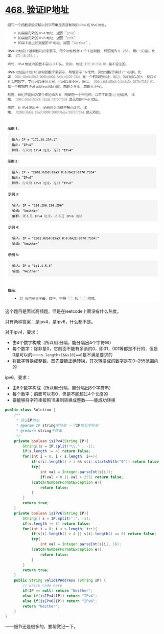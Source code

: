# [468. 验证IP地址](https://leetcode-cn.com/problems/validate-ip-address/)

<img src="pic\image-20210516194403926.png" alt="image-20210516194403926" style="zoom:67%;" />

<img src="pic\image-20210516194420015.png" alt="image-20210516194420015" style="zoom:67%;" />

这个题目是面试高频题，但是在leetcode上面没有什么热度。

只有两种答案：是ipv4，是ipv6，什么都不是。

对于ipv4，要求：

- 由4个数字构成（所以用.分隔，能分隔出4个字符串）
- 每个数字：除非是0，它前面不能有多余的0，即01，001等都是不行的，但是0是可以的——`s.length>1&&s[0]==0`是不满足要求的
- 将数字转换成整数，首先要能正确转换，其次转换成的数字是在0~255范围内的

ipv6，要求：

- 由8个数字构成（所以用:分隔，能分隔出8个字符串）
- 每个数字：前面可以有0，但是不能超过4个长度的
- 要能够将字符串按照16进制转换成整数——能成功转换

```java
public class Solution {
    /**
     * 验证IP地址
     * @param IP string字符串 一个IP地址字符串
     * @return string字符串
     */
    private boolean isIPv4(String IP){
        String[]s = IP.split("\\." , -1);
        if(s.length != 4) return false;
        for(int i = 0; i < s.length; i++){
            if(s[i].length() > 1 && s[i].startsWith("0")) return false;
            try{
                int val = Integer.parseInt(s[i]);
                if(val < 0 || val > 255) return false;
            }catch(NumberFormatException e){
                return false;
            }
        }
        return true;
    }
    private boolean isIPv6(String IP){
        String[] s = IP.split(":", -1);
        if(s.length != 8) return false;
        for(int i = 0; i < s.length; i++){
            if(s[i].length() > 4 || s[i].length() == 0) return false;
            try{
                int val = Integer.parseInt(s[i], 16);
            }catch(NumberFormatException e){
                return false;
            }
        }
        return true;
    }
    public String validIPAddress (String IP) {
        // write code here
        if(IP == null) return "Neither";
        else if(isIPv4(IP)) return "IPv4";
        else if(isIPv6(IP)) return "IPv6";
        return "Neither";
    }
}
```

——细节还是很多的，要稍微记一下。